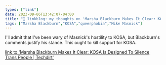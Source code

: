 ```yaml
---
types: ["link"]
date: 2023-09-06T13:42:07-04:00
title: "🔗 linkblog: my thoughts on 'Marsha Blackburn Makes It Clear: KOSA Is Designed To Silence Trans People | Techdirt'"
tags: ["Marsha Blackburn","KOSA","queerphobia","Mike Masnick"]
---
```

I'll admit that I've been wary of Masnick's hostility to KOSA, but Blackburn's comments justify his stance. This ought to kill support for KOSA.  
 

[link to 'Marsha Blackburn Makes It Clear: KOSA Is Designed To Silence Trans People | Techdirt'](https://www.techdirt.com/2023/09/06/marsha-blackburn-makes-it-clear-kosa-is-designed-to-silence-trans-people/)
